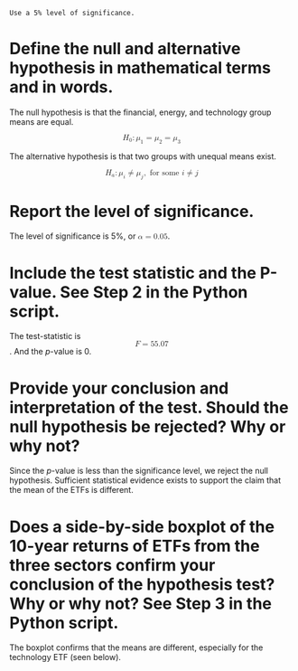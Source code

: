`Use a 5% level of significance.`

# Define the null and alternative hypothesis in mathematical terms and in words.

The null hypothesis is that the financial, energy, and technology group means are equal.

<p><math xmlns="http://www.w3.org/1998/Math/MathML" display="block"><msub><mi>H</mi><mn>0</mn></msub><mo>:</mo><msub><mi>μ</mi><mn>1</mn></msub><mo>=</mo><msub><mi>μ</mi><mn>2</mn></msub><mo>=</mo><msub><mi>μ</mi><mi>3</mi></msub></math></p>

The alternative hypothesis is that two groups with unequal means exist.

<p><math xmlns="http://www.w3.org/1998/Math/MathML" display="block"><msub><mi>H</mi><mi>a</mi></msub><mo>:</mo><msub><mi>μ</mi><mi>i</mi></msub><mo>≠</mo><msub><mi>μ</mi><mi>j</mi></msub><mo>,</mo><mtext>&#160;for some&#160;</mtext><mi>i</mi><mo>≠</mo><mi>j</mi></math></p>

# Report the level of significance.

The level of significance is 5%, or <math xmlns="http://www.w3.org/1998/Math/MathML">
  <mi>&#x03B1;<!-- α --></mi>
  <mo>=</mo>
  <mn>0.05</mn>
</math>.

# Include the test statistic and the P-value. See Step 2 in the Python script.

The test-statistic is <math xmlns="http://www.w3.org/1998/Math/MathML" display="block"><mi>F</mi><mo>=</mo><mn>55.07</mn></math>.  And the <i>p</i>-value is 0.


# Provide your conclusion and interpretation of the test. Should the null hypothesis be rejected? Why or why not?
Since the <i>p</i>-value is less than the significance level, we reject the null hypothesis.  Sufficient statistical evidence exists to support the claim that the mean of the ETFs is different. 

# Does a side-by-side boxplot of the 10-year returns of ETFs from the three sectors confirm your conclusion of the hypothesis test? Why or why not? See Step 3 in the Python script.

The boxplot confirms that the means are different, especially for the technology ETF (seen below).

